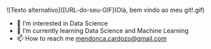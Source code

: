 ![Texto alternativo]([URL-do-seu-GIF](Olá, bem vindo ao meu git!.gif)

- 👀 I’m interested in Data Science
- 🌱 I’m currently learning Data Science and Machine Learning
- 📫 How to reach me mendonca.cardozo@gmail.com


<!---
MendoncaMs/MendoncaMs is a ✨ special ✨ repository because its `README.md` (this file) appears on your GitHub profile.
You can click the Preview link to take a look at your changes.
--->
